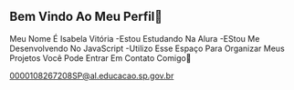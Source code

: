 ## Bem Vindo Ao Meu Perfil🖤

Meu Nome É Isabela Vitória
-Estou Estudando Na Alura
-EStou Me Desenvolvendo No JavaScript
-Utilizo Esse Espaço Para Organizar Meus Projetos
Você Pode Entrar Em Contato Comigo📧

0000108267208SP@al.educacao.sp.gov.br
  

  
  
  

  
